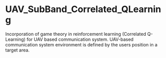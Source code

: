 # UAV_SubBand_Correlated_QLearning
Incorporation of game theory in reinforcement learning (Correlated Q-Learning) for UAV based communication system. UAV-based communication system environment is defined by the users position in a target area.
